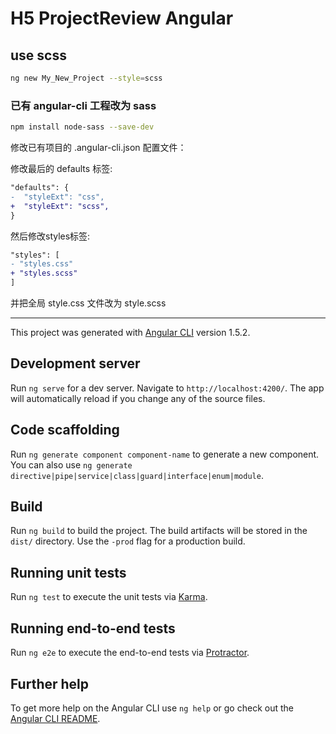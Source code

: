 # H5 ProjectReview Angular

## use scss

```bash
ng new My_New_Project --style=scss
```

### 已有 angular-cli 工程改为 sass

```bash
npm install node-sass --save-dev
```

修改已有项目的 .angular-cli.json 配置文件：

修改最后的 defaults 标签:

```diff
"defaults": {
-  "styleExt": "css",
+  "styleExt": "scss",
}
```

然后修改styles标签:

```diff
"styles": [
- "styles.css"
+ "styles.scss"
]
```

并把全局 style.css 文件改为 style.scss

---

This project was generated with [Angular CLI](https://github.com/angular/angular-cli) version 1.5.2.

## Development server

Run `ng serve` for a dev server. Navigate to `http://localhost:4200/`. The app will automatically reload if you change any of the source files.

## Code scaffolding

Run `ng generate component component-name` to generate a new component. You can also use `ng generate directive|pipe|service|class|guard|interface|enum|module`.

## Build

Run `ng build` to build the project. The build artifacts will be stored in the `dist/` directory. Use the `-prod` flag for a production build.

## Running unit tests

Run `ng test` to execute the unit tests via [Karma](https://karma-runner.github.io).

## Running end-to-end tests

Run `ng e2e` to execute the end-to-end tests via [Protractor](http://www.protractortest.org/).

## Further help

To get more help on the Angular CLI use `ng help` or go check out the [Angular CLI README](https://github.com/angular/angular-cli/blob/master/README.md).
